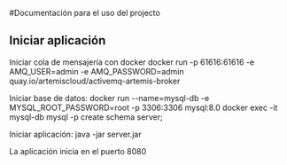 #Documentación para el uso del projecto
## Iniciar aplicación

Iniciar cola de mensajería con docker
docker run -p 61616:61616 -e AMQ_USER=admin -e AMQ_PASSWORD=admin quay.io/artemiscloud/activemq-artemis-broker

Iniciar base de datos:
docker run --name=mysql-db -e MYSQL_ROOT_PASSWORD=root -p 3306:3306 mysql:8.0
docker exec -it mysql-db mysql -p
create schema server;

Iniciar aplicación: java -jar server.jar

La aplicación inicia en el puerto 8080
